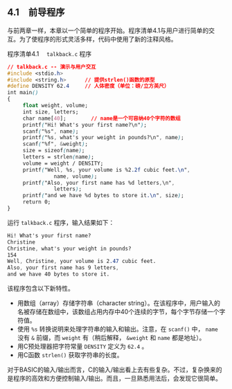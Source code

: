 ## 4.1　前导程序

与前两章一样，本章以一个简单的程序开始。程序清单4.1与用户进行简单的交互。为了使程序的形式灵活多样，代码中使用了新的注释风格。

程序清单4.1　 `talkback.c` 程序

```css
// talkback.c -- 演示与用户交互
#include <stdio.h>
#include <string.h>      // 提供strlen()函数的原型
#define DENSITY 62.4     // 人体密度（单位：磅/立方英尺）
int main()
{
     float weight, volume;
     int size, letters;
     char name[40];        // name是一个可容纳40个字符的数组
     printf("Hi! What's your first name?\n");
     scanf("%s", name);
     printf("%s, what's your weight in pounds?\n", name);
     scanf("%f", &weight);
     size = sizeof(name);
     letters = strlen(name);
     volume = weight / DENSITY;
     printf("Well, %s, your volume is %2.2f cubic feet.\n",
               name, volume);
     printf("Also, your first name has %d letters,\n",
               letters);
     printf("and we have %d bytes to store it.\n", size);
     return 0;
}
```

运行 `talkback.c` 程序，输入结果如下：

```css
Hi! What's your first name?
Christine
Christine, what's your weight in pounds?
154
Well, Christine, your volume is 2.47 cubic feet.
Also, your first name has 9 letters,
and we have 40 bytes to store it.

```

该程序包含以下新特性。

+ 用数组（array）存储字符串（character string）。在该程序中，用户输入的名被存储在数组中，该数组占用内存中40个连续的字节，每个字节存储一个字符值。
+ 使用 `%s` 转换说明来处理字符串的输入和输出。注意，在 `scanf()` 中， `name` 没有 `&` 前缀，而 `weight` 有（稍后解释， `&weight` 和 `name` 都是地址）。
+ 用C预处理器把字符常量 `DENSITY` 定义为 `62.4` 。
+ 用C函数 `strlen()` 获取字符串的长度。

对于BASIC的输入/输出而言，C的输入/输出看上去有些复杂。不过，复杂换来的是程序的高效和方便控制输入/输出。而且，一旦熟悉用法后，会发现它很简单。

